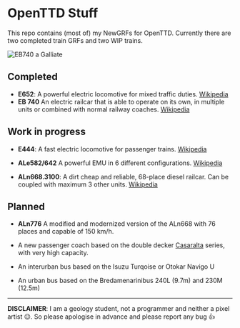 # OpenTTD Stuff
This repo contains (most of) my NewGRFs for OpenTTD. Currently there are two completed train GRFs and two WIP trains.

![EB740 a Galliate](https://repository-images.githubusercontent.com/212970054/87da0a80-e867-11e9-88df-f40a359dda45)

## Completed
* **E652**: A powerful electric locomotive for mixed traffic duties. [Wikipedia](http://it.wikipedia.org/wiki/Locomotiva_FS_E.652)
* **EB 740** An electric railcar that is able to operate on its own, in multiple units or combined with normal railway coaches. [Wikipedia](https://it.wikipedia.org/wiki/Automotrice_FNM_E.740)

## Work in progress

* **E444**: A fast electric locomotive for passenger trains. [Wikipedia](http://it.wikipedia.org/wiki/Locomotiva_FS_E.444)
* **ALe582/642** A powerful EMU in 6 different configurations. [Wikipedia](https://it.wikipedia.org/wiki/Automotrice_FS_ALe_642)

* **ALn668.3100**: A dirt cheap and reliable, 68-place diesel railcar. Can be coupled with maximum 3 other units. [Wikipedia](https://it.wikipedia.org/wiki/Automotrice_FS_ALn_668.3100)

## Planned

* **ALn776** A modified and modernized version of the ALn668 with 76 places and capable of 150 km/h.

* A new passenger coach based on the double decker [Casaralta](http://it.wikipedia.org/wiki/Carrozza_Casaralta) series, with very high capacity.

* An interurban bus based on the Isuzu Turqoise or Otokar Navigo U

* An urban bus based on the Bredamenarinibus 240L (9.7m) and 230M (12.5m)
---
**DISCLAIMER**: I am a geology student, not a programmer and neither a pixel artist :wink:. So please apologise in advance and please report any bug :thumbsup:

